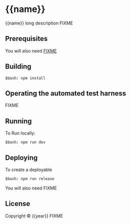 # {{name}}

{{name}} long description FIXME

## Prerequisites

You will also need [FIXME][1]

[1]: https://github.com/{{name}}/{{name}}

## Building

    $bash: npm install

## Operating the automated test harness

FIXME

## Running

To Run locally:

    $bash: npm run dev

## Deploying

To create a deployable

    $bash: npm run release
    
You will also need FIXME

## License

Copyright © {{year}} FIXME

